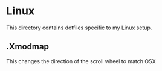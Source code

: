 # Linux

This directory contains dotfiles specific to my Linux setup.

## .Xmodmap

This changes the direction of the scroll wheel to match OSX

